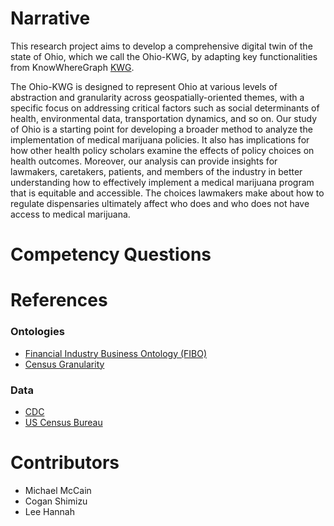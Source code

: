 # Narrative

This research project aims to develop a comprehensive digital twin of the state of Ohio, which we call the Ohio-KWG, by adapting key functionalities from KnowWhereGraph [KWG](https://knowwheregraph.org/).

The Ohio-KWG is designed to represent Ohio at various levels of abstraction and granularity across geospatially-oriented themes, with a specific focus on addressing critical factors such as social determinants of health, environmental data, transportation dynamics, and so on. Our study of Ohio is a starting point for developing a broader method to analyze the implementation of medical marijuana policies. It also has implications for how other health policy scholars examine the effects of policy choices on health outcomes. Moreover, our analysis can provide insights for lawmakers, caretakers, patients, and members of the industry in better understanding how to effectively implement a medical marijuana program that is equitable and accessible. The choices lawmakers make about how to regulate dispensaries ultimately affect who does and who does not have access to medical marijuana.

# Competency Questions

# References

### Ontologies

- [Financial Industry Business Ontology (FIBO)](https://github.com/edmcouncil/fibo)
- [Census Granularity](https://www.census.gov/newsroom/blogs/random-samplings/2014/07/understanding-geographic-relationships-counties-places-tracts-and-more.html)

### Data

- [CDC](https://www.cdc.gov/nchs/nvss/usaleep/usaleep.html)
- [US Census Bureau](https://data.census.gov/table?g=040XX00US39$8600000&y=2023)

# Contributors

- Michael McCain
- Cogan Shimizu
- Lee Hannah
